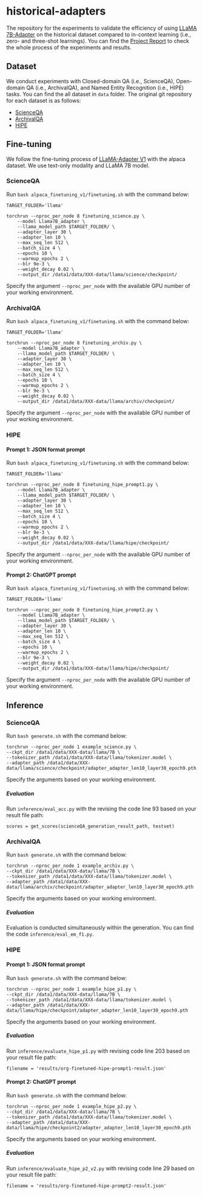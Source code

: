 # historical-adapters
The repository for the experiments to validate the efficiency of using [LLaMA 7B-Adapter](https://github.com/OpenGVLab/LLaMA-Adapter) on the historical dataset compared to in-context learning (i.e., zero- and three-shot learnings). You can find the [Project Report](/Project_Report.pdf) to check the whole process of the experiments and results. 

## Dataset

We conduct experiments with Closed-domain QA (i.e., ScienceQA), Open-domain QA (i.e., ArchivalQA), and Named Entity Recognition (i.e., HIPE) tasks. You can find the all dataset in `data` folder. The original git repository for each dataset is as follows:

* [ScienceQA](https://github.com/lupantech/ScienceQA)
* [ArchivalQA](https://github.com/WangJiexin/ArchivalQA/tree/main)
* [HIPE](https://github.com/hipe-eval/HIPE-2022-data/tree/main)

## Fine-tuning 

We follow the fine-tuning process of [LLaMA-Adapter V1](https://github.com/OpenGVLab/LLaMA-Adapter/tree/main/alpaca_finetuning_v1) with the alpaca dataset. We use text-only modality and LLaMA 7B model.

### ScienceQA

Run `bash alpaca_finetuning_v1/finetuning.sh` with the command below:

```
TARGET_FOLDER='llama'

torchrun --nproc_per_node 8 finetuning_science.py \
    --model Llama7B_adapter \
    --llama_model_path $TARGET_FOLDER/ \
    --adapter_layer 30 \
    --adapter_len 10 \
    --max_seq_len 512 \
    --batch_size 4 \
    --epochs 10 \
    --warmup_epochs 2 \
    --blr 9e-3 \
    --weight_decay 0.02 \
    --output_dir /data1/data/XXX-data/llama/science/checkpoint/
```
Specify the argument `--nproc_per_node` with the available GPU number of your working environment.


### ArchivalQA

Run `bash alpaca_finetuning_v1/finetuning.sh` with the command below:

```
TARGET_FOLDER='llama'

torchrun --nproc_per_node 8 finetuning_archiv.py \
    --model Llama7B_adapter \
    --llama_model_path $TARGET_FOLDER/ \
    --adapter_layer 30 \
    --adapter_len 10 \
    --max_seq_len 512 \
    --batch_size 4 \
    --epochs 10 \
    --warmup_epochs 2 \
    --blr 9e-3 \
    --weight_decay 0.02 \
    --output_dir /data1/data/XXX-data/llama/archiv/checkpoint/
```
Specify the argument `--nproc_per_node` with the available GPU number of your working environment.


### HIPE

#### Prompt 1: JSON format prompt

Run `bash alpaca_finetuning_v1/finetuning.sh` with the command below:

```
TARGET_FOLDER='llama'

torchrun --nproc_per_node 8 finetuning_hipe_prompt1.py \
    --model Llama7B_adapter \
    --llama_model_path $TARGET_FOLDER/ \
    --adapter_layer 30 \
    --adapter_len 10 \
    --max_seq_len 512 \
    --batch_size 4 \
    --epochs 10 \
    --warmup_epochs 2 \
    --blr 9e-3 \
    --weight_decay 0.02 \
    --output_dir /data1/data/XXX-data/llama/hipe/checkpoint/
```
Specify the argument `--nproc_per_node` with the available GPU number of your working environment.

#### Prompt 2: ChatGPT prompt

Run `bash alpaca_finetuning_v1/finetuning.sh` with the command below:

```
TARGET_FOLDER='llama'

torchrun --nproc_per_node 8 finetuning_hipe_prompt2.py \
    --model Llama7B_adapter \
    --llama_model_path $TARGET_FOLDER/ \
    --adapter_layer 30 \
    --adapter_len 10 \
    --max_seq_len 512 \
    --batch_size 4 \
    --epochs 10 \
    --warmup_epochs 2 \
    --blr 9e-3 \
    --weight_decay 0.02 \
    --output_dir /data1/data/XXX-data/llama/hipe/checkpoint/
```
Specify the argument `--nproc_per_node` with the available GPU number of your working environment.


## Inference

### ScienceQA

Run `bash generate.sh` with the command below:

```
torchrun --nproc_per_node 1 example_science.py \
--ckpt_dir /data1/data/XXX-data/llama/7B \
--tokenizer_path /data1/data/XXX-data/llama/tokenizer.model \
--adapter_path /data1/data/XXX-data/llama/science/checkpoint/adapter_adapter_len10_layer30_epoch9.pth
```

Specify the arguments based on your working environment.

##### Evaluation

Run `inference/eval_acc.py` with the revising the code line 93 based on your result file path:

```
scores = get_scores(scienceQA_generation_result_path, testset)
```

### ArchivalQA

Run `bash generate.sh` with the command below:

```
torchrun --nproc_per_node 1 example_archiv.py \
--ckpt_dir /data1/data/XXX-data/llama/7B \
--tokenizer_path /data1/data/XXX-data/llama/tokenizer.model \
--adapter_path /data1/data/XXX-data/llama/archiv/checkpoint/adapter_adapter_len10_layer30_epoch9.pth
```

Specify the arguments based on your working environment.

##### Evaluation

Evaluation is conducted simultaneously within the generation. You can find the code `inference/eval_em_f1.py`.

### HIPE

#### Prompt 1: JSON format prompt

Run `bash generate.sh` with the command below:

```
torchrun --nproc_per_node 1 example_hipe_p1.py \
--ckpt_dir /data1/data/XXX-data/llama/7B \
--tokenizer_path /data1/data/XXX-data/llama/tokenizer.model \
--adapter_path /data1/data/XXX-data/llama/hipe/checkpoint/adapter_adapter_len10_layer30_epoch9.pth
```

Specify the arguments based on your working environment.

##### Evaluation

Run `inference/evaluate_hipe_p1.py` with revising code line 203 based on your result file path:

```
filename = 'results/org-finetuned-hipe-prompt1-result.json'
```


#### Prompt 2: ChatGPT prompt

Run `bash generate.sh` with the command below:

```
torchrun --nproc_per_node 1 example_hipe_p2.py \
--ckpt_dir /data1/data/XXX-data/llama/7B \
--tokenizer_path /data1/data/XXX-data/llama/tokenizer.model \
--adapter_path /data1/data/XXX-data/llama/hipe/checkpoint2/adapter_adapter_len10_layer30_epoch9.pth
```

Specify the arguments based on your working environment.

##### Evaluation

Run `inference/evaluate_hipe_p2_v2.py` with revising code line 29 based on your result file path:

```
filename = 'results/org-finetuned-hipe-prompt2-result.json'
```
